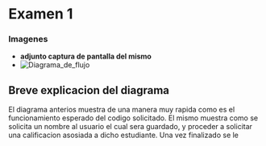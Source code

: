 # Examen 1



### Imagenes
-    **adjunto captura de pantalla del mismo**
- ![Diagrama_de_flujo](https://github.com/Desmond16170/ie0217/blob/feature/feature-3-Desmond16170/Examen1/examen.png)

## Breve explicacion del diagrama 
El diagrama anterios muestra de una manera muy  rapida como es el funcionamiento esperado del codigo solicitado. El mismo muestra como se solicita un nombre al usuario el cual sera guardado, y proceder a solicitar una calificacion asosiada a dicho estudiante. Una vez finalizado se le 



